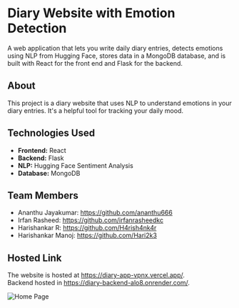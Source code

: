 # Diary Website with Emotion Detection

A web application that lets you write daily diary entries, detects emotions using NLP from Hugging Face, stores data in a MongoDB database, and is built with React for the front end and Flask for the backend.

## About
This project is a diary website that uses NLP to understand emotions in your diary entries. It's a helpful tool for tracking your daily mood.

## Technologies Used
- **Frontend:** React
- **Backend:** Flask
- **NLP:** Hugging Face Sentiment Analysis
- **Database:** MongoDB

## Team Members
- Ananthu Jayakumar: https://github.com/ananthu666
- Irfan Rasheed: https://github.com/irfanrasheedkc
- Harishankar R: https://github.com/H4rish4nk4r
- Harishankar Manoj: https://github.com/Hari2k3

## Hosted Link
The website is hosted at https://diary-app-vpnx.vercel.app/. </br>
Backend hosted in https://diary-backend-alo8.onrender.com/.

![Home Page](https://user-images.githubusercontent.com/97159197/280446835-89142187-bbf7-4fc0-bcc2-9a551f35eb9e.png?raw=true)
